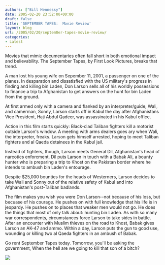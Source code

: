```yaml
---
authors: ["Bill Hennessy"]
date: 2005-02-20 23:52:00+00:00
draft: false
title: 'SEPTEM8ER TAPES:  Movie Review'
layout: blog
url: /2005/02/20/septem8er-tapes-movie-review/
categories:
- Latest
---
```


Movies that mimic documentaries often fall short in both emotional impact and believability. The September Tapes, by First Look Pictures, breaks that trend.  

A man lost his young wife on Sepember 11, 2001, a passenger on one of the planes. In desparation and dissatisfied with the US military's progress in finding and killing bin Laden, Don Larson sells all of his worldly possessions to finance a trip to Afghanistan to get answers on the hunt for bin Laden from the ground. 


At first armed only with a camera and flanked by an interpreter/guide, Wali, and camerman, Sonny, Larson starts off in Kabul the day after Afghanistans Vice President, Haji Abdul Qadeer, was assassinated in his Kabul office.




Action in this film starts quickly: Black-clad Taliban fighters kill a motorist outside Larson's window. A meeting with arms dealers goes ary when Wali, the interpreter, freaks. Larson gets himself arrested, hoping to meet Taliban fighters and al Qaeda detainees in the Kabul jail.




Instead of fighters, though, Larson meets General Dil, Afghanistan's head of narcotics enforcment. Dil puts Larson in touch with a Babak Ali, a bounty hunter who is preparing a trip to Khost on the Pakistan border where he intends to ambush bin Laden's entourage.




Despite $25,000 bounties for the heads of Westerners, Larson decides to take Wali and Sonny out of the relative safety of Kabul and into Afghanistan's post-Taliban badlands.




The film makes you wish you were Don Larson--not because of his loss, but becuase of his courage. He pushes on with full knowledge that his life is in jeopardy. He pushes on to places that weaker men would not go. He does the things that most of only talk about: hunting bin Laden. As with so many war correspondents, circumstances force Larson to take sides in battle. After an encounter with Muslim thieves on the road to Khost, Babak gives Larson an AK-47 and ammo. Within a day, Larson puts the gun to good use, wounding or killing two al Qaeda fighters in an ambush of Babak. 




Go rent September Tapes today. Tomorrow, you'll be asking the government, When the hell are we going to kill that son of a bitch?




![](https://blog.billhennessy.com/aggbug.aspx?PostID=1149)

